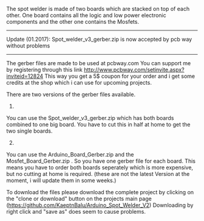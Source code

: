 The spot welder is made of two boards which are stacked on top of each other.
One board contains all the logic and low power electronic components and the other one contains the Mosfets.

---------------------------------------------------------------------------------------------------------

Update (01.2017): Spot_welder_v3_gerber.zip is now accepted by pcb way without problems

---------------------------------------------------------------------------------------------------------

The gerber files are made to be used at pcbway.com 
You can support me by registering through this link http://www.pcbway.com/setinvite.aspx?inviteid=12824
This way you get a 5$ coupon for your order and i get some credits at the shop which i can use for upcoming projects.


There are two versions of the gerber files available.

1.
You can use the Spot_welder_v3_gerber.zip which has both boards combined to one big board. 
You have to cut this in half at home to get the two single boards.

2.
You can use the Arduino_Board_Gerber.zip and the Mosfet_Board_Gerber.zip . So you have one gerber file for each board. 
This means you have to order both boards seperately which is more expensive, but no cutting at home is required.
(these are not the latest Version at the moment, i will update them in some weeks.)


To download the files please download the complete project by clicking on the "clone or download" button on the projects main page (https://github.com/KaeptnBalu/Arduino_Spot_Welder_V2)
Downloading by right click and "save as" does seem to cause problems.
